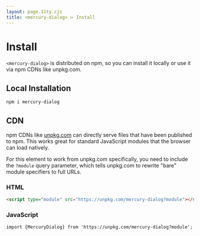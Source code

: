 ```yaml
---
layout: page.11ty.cjs
title: <mercury-dialog> ⌲ Install
---
```


# Install

`<mercury-dialog>` is distributed on npm, so you can install it locally or use it via npm CDNs like unpkg.com.

## Local Installation

```bash
npm i mercury-dialog
```

## CDN

npm CDNs like [unpkg.com]() can directly serve files that have been published to npm. This works great for standard JavaScript modules that the browser can load natively.

For this element to work from unpkg.com specifically, you need to include the `?module` query parameter, which tells unpkg.com to rewrite "bare" module specifiers to full URLs.

### HTML

```html
<script type="module" src="https://unpkg.com/mercury-dialog?module"></script>
```

### JavaScript

```html
import {MercuryDialog} from 'https://unpkg.com/mercury-dialog?module';
```
